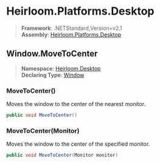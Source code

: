 # Heirloom.Platforms.Desktop

> **Framework**: .NETStandard,Version=v2.1  
> **Assembly**: [Heirloom.Platforms.Desktop][0]  

## Window.MoveToCenter

> **Namespace**: [Heirloom.Desktop][0]  
> **Declaring Type**: [Window][1]  

### MoveToCenter()

Moves the window to the center of the nearest monitor.

```cs
public void MoveToCenter()
```

### MoveToCenter(Monitor)

Moves the window to the center of the specified monitor.

```cs
public void MoveToCenter(Monitor monitor)
```

[0]: ../../../Heirloom.Platforms.Desktop.md
[1]: ../Window.md
